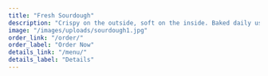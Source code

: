 ```yaml
---
title: "Fresh Sourdough"
description: "Crispy on the outside, soft on the inside. Baked daily using our 12-hour fermentation process."
image: "/images/uploads/sourdough1.jpg"
order_link: "/order/"
order_label: "Order Now"
details_link: "/menu/"
details_label: "Details"
---
```

